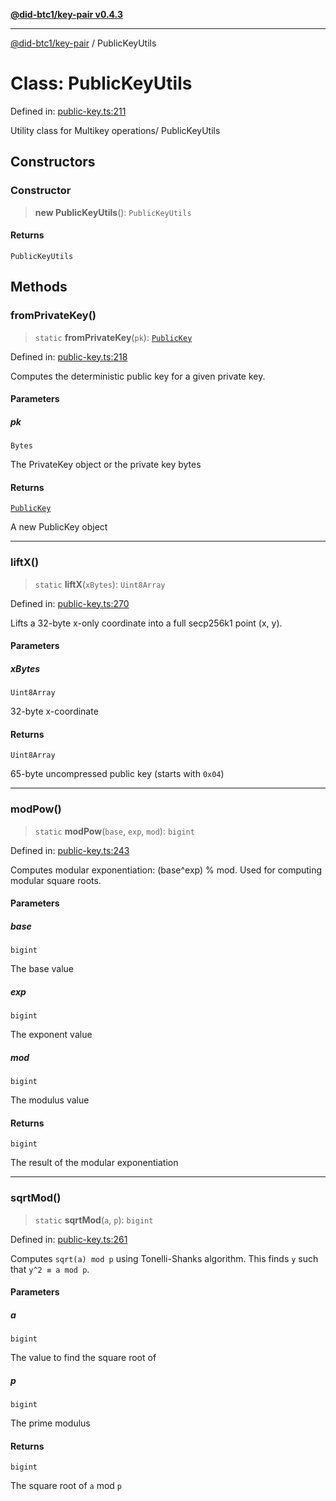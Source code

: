 [**@did-btc1/key-pair v0.4.3**](../README.md)

***

[@did-btc1/key-pair](../globals.md) / PublicKeyUtils

# Class: PublicKeyUtils

Defined in: [public-key.ts:211](https://github.com/jintekc/did-btc1-js/blob/9b649231f8bcea8c1911a9bbc579d27a54fe8a3f/packages/key-pair/src/public-key.ts#L211)

Utility class for Multikey operations/
 PublicKeyUtils

## Constructors

### Constructor

> **new PublicKeyUtils**(): `PublicKeyUtils`

#### Returns

`PublicKeyUtils`

## Methods

### fromPrivateKey()

> `static` **fromPrivateKey**(`pk`): [`PublicKey`](PublicKey.md)

Defined in: [public-key.ts:218](https://github.com/jintekc/did-btc1-js/blob/9b649231f8bcea8c1911a9bbc579d27a54fe8a3f/packages/key-pair/src/public-key.ts#L218)

Computes the deterministic public key for a given private key.

#### Parameters

##### pk

`Bytes`

The PrivateKey object or the private key bytes

#### Returns

[`PublicKey`](PublicKey.md)

A new PublicKey object

***

### liftX()

> `static` **liftX**(`xBytes`): `Uint8Array`

Defined in: [public-key.ts:270](https://github.com/jintekc/did-btc1-js/blob/9b649231f8bcea8c1911a9bbc579d27a54fe8a3f/packages/key-pair/src/public-key.ts#L270)

Lifts a 32-byte x-only coordinate into a full secp256k1 point (x, y).

#### Parameters

##### xBytes

`Uint8Array`

32-byte x-coordinate

#### Returns

`Uint8Array`

65-byte uncompressed public key (starts with `0x04`)

***

### modPow()

> `static` **modPow**(`base`, `exp`, `mod`): `bigint`

Defined in: [public-key.ts:243](https://github.com/jintekc/did-btc1-js/blob/9b649231f8bcea8c1911a9bbc579d27a54fe8a3f/packages/key-pair/src/public-key.ts#L243)

Computes modular exponentiation: (base^exp) % mod.
Used for computing modular square roots.

#### Parameters

##### base

`bigint`

The base value

##### exp

`bigint`

The exponent value

##### mod

`bigint`

The modulus value

#### Returns

`bigint`

The result of the modular exponentiation

***

### sqrtMod()

> `static` **sqrtMod**(`a`, `p`): `bigint`

Defined in: [public-key.ts:261](https://github.com/jintekc/did-btc1-js/blob/9b649231f8bcea8c1911a9bbc579d27a54fe8a3f/packages/key-pair/src/public-key.ts#L261)

Computes `sqrt(a) mod p` using Tonelli-Shanks algorithm.
This finds `y` such that `y^2 ≡ a mod p`.

#### Parameters

##### a

`bigint`

The value to find the square root of

##### p

`bigint`

The prime modulus

#### Returns

`bigint`

The square root of `a` mod `p`
